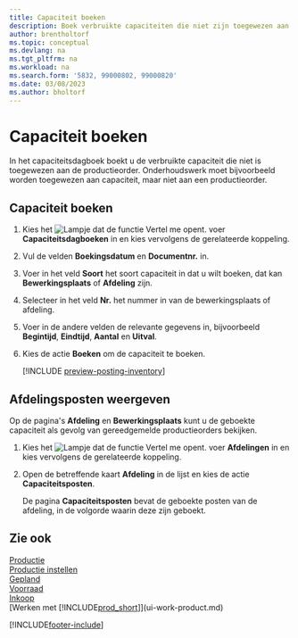 ```yaml
---
title: Capaciteit boeken
description: Boek verbruikte capaciteiten die niet zijn toegewezen aan de productieorder in het capaciteitsjournaal en bekijk geboekte capaciteiten op de pagina met capaciteitsposten.
author: brentholtorf
ms.topic: conceptual
ms.devlang: na
ms.tgt_pltfrm: na
ms.workload: na
ms.search.form: '5832, 99000802, 99000820'
ms.date: 03/08/2023
ms.author: bholtorf
---
```

# <a name="post-capacities"></a>Capaciteit boeken

In het capaciteitsdagboek boekt u de verbruikte capaciteit die niet is toegewezen aan de productieorder. Onderhoudswerk moet bijvoorbeeld worden toegewezen aan capaciteit, maar niet aan een productieorder.  

## <a name="to-post-capacities"></a>Capaciteit boeken

1. Kies het ![Lampje dat de functie Vertel me opent.](media/ui-search/search_small.png "Vertel me wat u wilt doen") voer **Capaciteitsdagboeken** in en kies vervolgens de gerelateerde koppeling.  
2. Vul de velden **Boekingsdatum** en **Documentnr.** in.  
3. Voer in het veld **Soort** het soort capaciteit in dat u wilt boeken, dat kan **Bewerkingsplaats** of **Afdeling** zijn.  
4. Selecteer in het veld **Nr.** het nummer in van de bewerkingsplaats of afdeling.  
5. Voer in de andere velden de relevante gegevens in, bijvoorbeeld **Begintijd**, **Eindtijd**, **Aantal** en **Uitval**.  
6. Kies de actie **Boeken** om de capaciteit te boeken.  

    [!INCLUDE [preview-posting-inventory](includes/preview-posting-inventory.md)]

## <a name="to-view-work-center-ledger-entries"></a>Afdelingsposten weergeven

Op de pagina's **Afdeling** en **Bewerkingsplaats** kunt u de geboekte capaciteit als gevolg van gereedgemelde productieorders bekijken.    
1. Kies het ![Lampje dat de functie Vertel me opent.](media/ui-search/search_small.png "Vertel me wat u wilt doen") voer **Afdelingen** in en kies vervolgens de gerelateerde koppeling.  
2. Open de betreffende kaart **Afdeling** in de lijst en kies de actie **Capaciteitsposten**.  

    De pagina **Capaciteitsposten** bevat de geboekte posten van de afdeling, in de volgorde waarin deze zijn geboekt.   

## <a name="see-also"></a>Zie ook

[Productie](production-manage-manufacturing.md)  
[Productie instellen](production-configure-production-processes.md)  
[Gepland](production-planning.md)  
[Voorraad](inventory-manage-inventory.md)  
[Inkoop](purchasing-manage-purchasing.md)  
[Werken met [!INCLUDE[prod_short](includes/prod_short.md)]](ui-work-product.md)


[!INCLUDE[footer-include](includes/footer-banner.md)]
